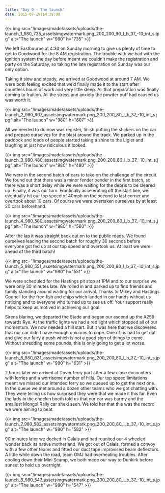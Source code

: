 ```yaml
---
title: "Day 0 - The launch"
date: 2015-07-19T14:39:00
---
```


{{< img src="/images/made/assets/uploads/the-launch_1_980_735_assetsimgwatermark.png_200_200_80_l_b_37_-10_int_s.jpg" alt="The launch" w="980" h="735" >}}

We left Eastbourne at 4:30 on Sunday morning to give us plenty of time to get to Goodwood for the 8 AM registration. The trouble with we had with the ignition system the day before meant we couldn’t make the registration and party on the Saturday, so taking the late registration on Sunday was our only option.

Taking it slow and steady, we arrived at Goodwood at around 7 AM. We were both feeling excited that we’d finally made it to the start after countless hours of work and very little sleep. All that preparation was finally coming to fruition. All the stress and anxiety the powder puff had caused us was worth it.

{{< img src="/images/made/assets/uploads/the-launch_2_980_607_assetsimgwatermark.png_200_200_80_l_b_37_-10_int_s.jpg" alt="The launch" w="980" h="607" >}}

All we needed to do now was register, finish putting the stickers on the car and prepare ourselves for the blast around the track. We parked up in the paddock and loads of people started taking a shine to the Ligier and laughing at just how ridiculous it looked.

{{< img src="/images/made/assets/uploads/the-launch_3_980_480_assetsimgwatermark.png_200_200_80_l_b_37_-10_int_s.jpg" alt="The launch" w="980" h="480" >}}
          
We were in the second batch of cars to take on the challenge of the circuit. We found out that there was a minor fender bender in the first batch, so there was a short delay while we were waiting for the debris to be cleared up. Finally, it was our turn. Frantically accelerating off the start line, we eventually hit our top speed of 40mph on the second to last corner and overtook about 10 cars. Of course we were overtaken ourselves by at least 20 cars beforehand.

{{< img src="/images/made/assets/uploads/the-launch_4_980_580_assetsimgwatermark.png_200_200_80_l_b_37_-10_int_s.jpg" alt="The launch" w="980" h="580" >}}

After the lap it was straight back out on to the public roads. We found ourselves leading the second batch for roughly 30 seconds before everyone got fed up at our top speed and overtook us. At least we were ahead of the third batch!

{{< img src="/images/made/assets/uploads/the-launch_5_980_551_assetsimgwatermark.png_200_200_80_l_b_37_-10_int_s.jpg" alt="The launch" w="980" h="551" >}}

We were scheduled for the Hastings pit stop at 1PM and to our surprise we were only 30 minutes late. We rolled in and parked up to find friends and family standing around waiting for our arrival. Thanks to Mikey and Hastings Council for the free fish and chips which landed in our hands without us noticing and to everyone who turned up to see us off. Your support really helps to keep us motived in achieving our goal.

Sirens blaring, we departed the Stade and began our ascend up the A259 towards Rye. At the traffic lights we had a red light which stopped all of our momentum. We now needed a hill start. But it was here that we discovered that our car didn’t have enough unicorns to cope. One of us had to get out and give our fairy a push which is not a good sign of things to come. Without shredding some pounds, this is only going to get a lot worse.

{{< img src="/images/made/assets/uploads/the-launch_6_980_631_assetsimgwatermark.png_200_200_80_l_b_37_-10_int_s.jpg" alt="The launch" w="980" h="631" >}}

2 hours later we arrived at Dover ferry port after a few close encounters with lorries and a worrisome number of hills. Our top speed limitations meant we missed our intended ferry so we queued up to get the next one. In the queue we met around a dozen other teams who we got chatting with. They were telling us how surprised they were that we made it this far. Even the lady in the checkin booth told us that our car was barmy and the smallest Mongol Rally car she’d seen. We told her that this was the record we were aiming to beat.

{{< img src="/images/made/assets/uploads/the-launch_7_980_582_assetsimgwatermark.png_200_200_80_l_b_37_-10_int_s.jpg" alt="The launch" w="980" h="582" >}}

90 minutes later we docked in Calais and had reunited our 4 wheeled wonder back its native motherland. We got out of Calais, formed a convoy with a few other teams and fitted our duct tape improvised beam deflectors. A little while down the road, team OMJ had overheating troubles. After cooling down their Mini Scamp, we both made our way to Dunkirk before sunset to hold up overnight.

{{< img src="/images/made/assets/uploads/the-launch_8_980_547_assetsimgwatermark.png_200_200_80_l_b_37_-10_int_s.jpg" alt="The launch" w="980" h="547" >}}